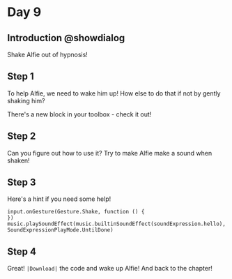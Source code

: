 # Day 9

## Introduction @showdialog

Shake Alfie out of hypnosis!

## Step 1

To help Alfie, we need to wake him up! How else to do that if not by gently shaking him?

There's a new block in your toolbox - check it out!

## Step 2

Can you figure out how to use it? Try to make Alfie make a sound when shaken!

## Step 3

Here's a hint if you need some help!

```block
input.onGesture(Gesture.Shake, function () {
})
music.playSoundEffect(music.builtinSoundEffect(soundExpression.hello), SoundExpressionPlayMode.UntilDone)
```

## Step 4

Great! ``|Download|`` the code and wake up Alfie! And back to the chapter!